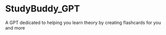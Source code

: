 # StudyBuddy_GPT
A GPT dedicated to helping you learn theory by creating flashcards for you and more
